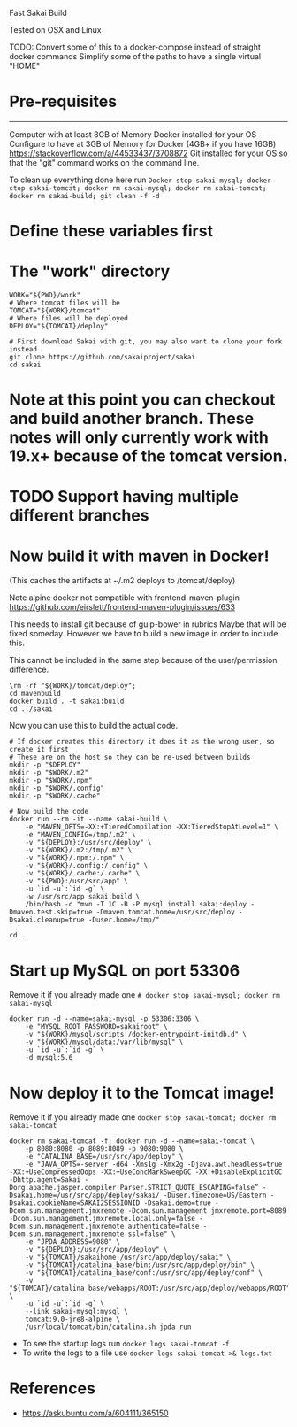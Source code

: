 Fast Sakai Build

Tested on OSX and Linux

TODO: 
  Convert some of this to a docker-compose instead of straight docker commands
  Simplify some of the paths to have a single virtual "HOME"


# Pre-requisites
--------------
Computer with at least 8GB of Memory
Docker installed for your OS
  Configure to have at 3GB of Memory for Docker (4GB+ if you have 16GB)
  https://stackoverflow.com/a/44533437/3708872
Git installed for your OS so that the "git" command works on the command line.

To clean up everything done here run
`Docker stop sakai-mysql; docker stop sakai-tomcat; docker rm sakai-mysql; docker rm sakai-tomcat; docker rm sakai-build; git clean -f -d`

# Define these variables first
# The "work" directory
```
WORK="${PWD}/work"
# Where tomcat files will be
TOMCAT="${WORK}/tomcat"
# Where files will be deployed
DEPLOY="${TOMCAT}/deploy"

# First download Sakai with git, you may also want to clone your fork instead.
git clone https://github.com/sakaiproject/sakai
cd sakai
```

# Note at this point you can checkout and build another branch. These notes will only currently work with 19.x+ because of the tomcat version.
# TODO Support having multiple different branches

# Now build it with maven in Docker! 
(This caches the artifacts at ~/.m2 deploys to /tomcat/deploy)

Note alpine docker not compatible with frontend-maven-plugin 
https://github.com/eirslett/frontend-maven-plugin/issues/633

This needs to install git because of gulp-bower in rubrics
Maybe that will be fixed someday. However we have to build a new image in order to include this.

This cannot be included in the same step because of the user/permission difference.
```
\rm -rf "${WORK}/tomcat/deploy"; 
cd mavenbuild
docker build . -t sakai:build
cd ../sakai
```
Now you can use this to build the actual code.

```
# If docker creates this directory it does it as the wrong user, so create it first
# These are on the host so they can be re-used between builds
mkdir -p "$DEPLOY"
mkdir -p "$WORK/.m2"
mkdir -p "$WORK/.npm"
mkdir -p "$WORK/.config"
mkdir -p "$WORK/.cache"

# Now build the code
docker run --rm -it --name sakai-build \
    -e "MAVEN_OPTS=-XX:+TieredCompilation -XX:TieredStopAtLevel=1" \
    -e "MAVEN_CONFIG=/tmp/.m2" \
    -v "${DEPLOY}:/usr/src/deploy" \
    -v "${WORK}/.m2:/tmp/.m2" \
    -v "${WORK}/.npm:/.npm" \
    -v "${WORK}/.config:/.config" \
    -v "${WORK}/.cache:/.cache" \
    -v "${PWD}:/usr/src/app" \
    -u `id -u`:`id -g` \
    -w /usr/src/app sakai:build \
    /bin/bash -c "mvn -T 1C -B -P mysql install sakai:deploy -Dmaven.test.skip=true -Dmaven.tomcat.home=/usr/src/deploy -Dsakai.cleanup=true -Duser.home=/tmp/" 

cd ..
```

# Start up MySQL on port 53306
Remove it if you already made one
`# docker stop sakai-mysql; docker rm sakai-mysql`

```
docker run -d --name=sakai-mysql -p 53306:3306 \
    -e "MYSQL_ROOT_PASSWORD=sakairoot" \
    -v "${WORK}/mysql/scripts:/docker-entrypoint-initdb.d" \
    -v "${WORK}/mysql/data:/var/lib/mysql" \
    -u `id -u`:`id -g` \
    -d mysql:5.6
```
# Now deploy it to the Tomcat image!

Remove it if you already made one
`docker stop sakai-tomcat; docker rm sakai-tomcat`
```
docker rm sakai-tomcat -f; docker run -d --name=sakai-tomcat \
    -p 8080:8080 -p 8089:8089 -p 9080:9080 \
    -e "CATALINA_BASE=/usr/src/app/deploy" \
    -e "JAVA_OPTS=-server -d64 -Xms1g -Xmx2g -Djava.awt.headless=true -XX:+UseCompressedOops -XX:+UseConcMarkSweepGC -XX:+DisableExplicitGC -Dhttp.agent=Sakai -Dorg.apache.jasper.compiler.Parser.STRICT_QUOTE_ESCAPING=false” -Dsakai.home=/usr/src/app/deploy/sakai/ -Duser.timezone=US/Eastern -Dsakai.cookieName=SAKAI2SESSIONID -Dsakai.demo=true -Dcom.sun.management.jmxremote -Dcom.sun.management.jmxremote.port=8089 -Dcom.sun.management.jmxremote.local.only=false -Dcom.sun.management.jmxremote.authenticate=false -Dcom.sun.management.jmxremote.ssl=false" \
    -e "JPDA_ADDRESS=9080" \
    -v "${DEPLOY}:/usr/src/app/deploy" \
    -v "${TOMCAT}/sakaihome:/usr/src/app/deploy/sakai" \
    -v "${TOMCAT}/catalina_base/bin:/usr/src/app/deploy/bin" \
    -v "${TOMCAT}/catalina_base/conf:/usr/src/app/deploy/conf" \
    -v "${TOMCAT}/catalina_base/webapps/ROOT:/usr/src/app/deploy/webapps/ROOT" \
    -u `id -u`:`id -g` \
    --link sakai-mysql:mysql \
    tomcat:9.0-jre8-alpine \
    /usr/local/tomcat/bin/catalina.sh jpda run
```
* To see the startup logs run 
`docker logs sakai-tomcat -f`
* To write the logs to a file use
`docker logs sakai-tomcat >& logs.txt`

# References
* https://askubuntu.com/a/604111/365150
